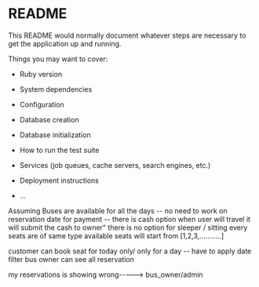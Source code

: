 # README

This README would normally document whatever steps are necessary to get the
application up and running.

Things you may want to cover:

* Ruby version

* System dependencies

* Configuration

* Database creation

* Database initialization

* How to run the test suite

* Services (job queues, cache servers, search engines, etc.)

* Deployment instructions

* ...


Assuming
Buses are available for all the days -- no need to work on reservation date
for payment -- there is cash option when user will travel it will submit the cash to owner"
there is no option for sleeper / sitting every seats are of same type
available seats will start from [1,2,3,...........]





customer can book seat for today only/ only for a day -- have to apply date filter
bus owner can see all reservation

my reservations is showing wrong-----> bus_owner/admin